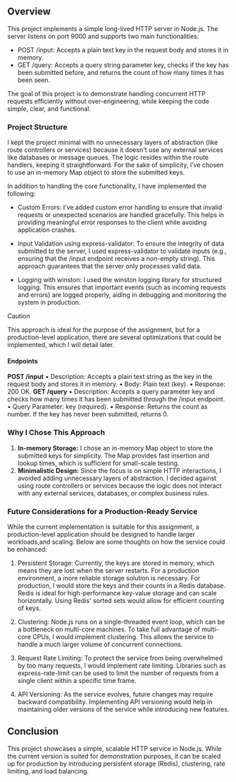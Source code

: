 ## Overview

This project implements a simple long-lived HTTP server in Node.js. The server listens on port 9000 and supports two main functionalities:

- POST /input: Accepts a plain text key in the request body and stores it in memory.
- GET /query: Accepts a query string parameter key, checks if the key has been submitted before, and returns the count of how many times it has been seen.

The goal of this project is to demonstrate handling concurrent HTTP requests efficiently without over-engineering, while keeping the code simple, clear, and functional.

### Project Structure

I kept the project minimal with no unnecessary layers of abstraction (like route controllers or services) because it doesn't use any external services like databases or message queues. The logic resides within the route handlers, keeping it straightforward. For the sake of simplicity, I’ve chosen to use an in-memory Map object to store the submitted keys.

In addition to handling the core functionality, I have implemented the following:

- Custom Errors: I've added custom error handling to ensure that invalid requests or unexpected scenarios are handled gracefully. This helps in providing meaningful error responses to the client while avoiding application crashes.

- Input Validation using express-validator: To ensure the integrity of data submitted to the server, I used express-validator to validate inputs (e.g., ensuring that the /input endpoint receives a non-empty string). This approach guarantees that the server only processes valid data.

- Logging with winston: I used the winston logging library for structured logging. This ensures that important events (such as incoming requests and errors) are logged properly, aiding in debugging and monitoring the system in production.

> [!CAUTION]
> This approach is ideal for the purpose of the assignment, but for a production-level application, there are several optimizations that could be implemented, which I will detail later.

#### Endpoints

**POST /input**
• Description: Accepts a plain text string as the key in the request body and stores it in memory.
• Body: Plain text (key).
• Response: 200 OK.
**GET /query**
• Description: Accepts a query parameter key and checks how many times it has been submitted through the /input endpoint.
• Query Parameter: key (required).
• Response: Returns the count as number. If the key has never been submitted, returns 0.

### Why I Chose This Approach

1. **In-memory Storage:** I chose an in-memory Map object to store the submitted keys for simplicity. The Map provides fast insertion and lookup times, which is sufficient for small-scale testing.
2. **Minimalistic Design:** Since the focus is on simple HTTP interactions, I avoided adding unnecessary layers of abstraction. I decided against using route controllers or services because the logic does not interact with any external services, databases, or complex business rules.

### Future Considerations for a Production-Ready Service

While the current implementation is suitable for this assignment, a production-level application should be designed to handle larger workloads,and scaling. Below are some thoughts on how the service could be enhanced:

1. Persistent Storage:
   Currently, the keys are stored in memory, which means they are lost when the server restarts. For a production environment, a more reliable storage solution is necessary. For production, I would store the keys and their counts in a Redis database. Redis is ideal for high-performance key-value storage and can scale horizontally. Using Redis' sorted sets would allow for efficient counting of keys.

2. Clustering:
   Node.js runs on a single-threaded event loop, which can be a bottleneck on multi-core machines. To take full advantage of multi-core CPUs, I would implement clustering. This allows the service to handle a much larger volume of concurrent connections.

3. Request Rate Limiting:
   To protect the service from being overwhelmed by too many requests, I would implement rate limiting. Libraries such as express-rate-limit can be used to limit the number of requests from a single client within a specific time frame.

4. API Versioning:
   As the service evolves, future changes may require backward compatibility. Implementing API versioning would help in maintaining older versions of the service while introducing new features.

## Conclusion

This project showcases a simple, scalable HTTP service in Node.js. While the current version is suited for demonstration purposes, it can be scaled up for production by introducing persistent storage (Redis), clustering, rate limiting, and load balancing.
